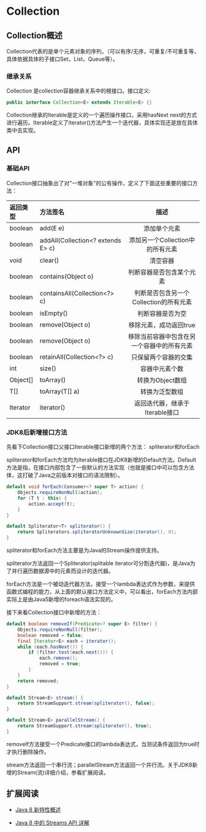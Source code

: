 # Collection

## Collection概述

Collection代表的是单个元素对象的序列，（可以有序/无序，可重复/不可重复等，具体依据具体的子接口Set，List，Queue等）。

### 继承关系

Collection 是collection容器继承关系中的根接口。接口定义:

```java
public interface Collection<E> extends Iterable<E> {}
```

Collection继承的Iterable是定义的一个遍历操作接口，采用hasNext next的方式进行遍历。Iterable定义了iterator()方法产生一个迭代器，具体实现还是放在具体类中去实现。

## API

### 基础API

Collection接口抽象出了对"一堆对象"的公有操作，定义了下面这些重要的接口方法：

|  返回类型   |             方法签名              |                    描述                    |
| :---------- | :-------------------------------- | :----------------------------------------: |
| boolean     | add(E e)                          |                添加单个元素                |
| boolean     | addAll(Collection<? extends E> c) |      添加另一个Collection中的所有元素      |
| void        | clear()                           |                  清空容器                  |
| boolean     | contains(Object o)                |          判断容器是否包含某个元素          |
| boolean     | containsAll(Collection<?> c)      |   判断是否包含另一个Collection的所有元素   |
| boolean     | isEmpty()                         |              判断容器是否为空              |
| boolean     | remove(Object o)                  |           移除元素，成功返回true           |
| boolean     | remove(Object o)                  | 移除当前容器中包含在另一个容器中的所有元素 |
| boolean     | retainAll(Collection<?> c)        |            只保留两个容器的交集            |
| int         | size()                            |               容器中元素个数               |
| Object[]    | toArray()                         |              转换为Object数组              |
| T[]         | toArray(T[] a)                    |               转换为泛型数组               |
| Iterator<E> | iterator()                        |       返回迭代器，继承于Iterable接口       |

### JDK8后新增接口方法

先看下Collection接口父接口Iterable接口新增的两个方法： spliterator和forEach

spliterator和forEach方法均为Iterable接口在JDK8新增的Default方法。Default方法是指，在接口内部包含了一些默认的方法实现（也就是接口中可以包含方法体，这打破了Java之前版本对接口的语法限制）。

```java
default void forEach(Consumer<? super T> action) {
    Objects.requireNonNull(action);
    for (T t : this) {
        action.accept(t);
    }
}

default Spliterator<T> spliterator() {
    return Spliterators.spliteratorUnknownSize(iterator(), 0);
}
```

spliterator和forEach方法主要是为Java的Stream操作提供支持。

spliterator方法返回一个Spliterator(splitable iterator可分割迭代器)，是Java为了并行遍历数据源中的元素而设计的迭代器。

forEach方法是一个被动迭代器方法，接受一个lambda表达式作为参数，来提供函数式编程的能力，从上面的默认接口方法定义中，可以看出，forEach方法内部实际上是由Java5新增的foreach语法实现的。

接下来看Collection接口中新增的方法：

```java
default boolean removeIf(Predicate<? super E> filter) {
    Objects.requireNonNull(filter);
    boolean removed = false;
    final Iterator<E> each = iterator();
    while (each.hasNext()) {
        if (filter.test(each.next())) {
            each.remove();
            removed = true;
        }
    }
    return removed;
}

default Stream<E> stream() {
    return StreamSupport.stream(spliterator(), false);
}

default Stream<E> parallelStream() {
    return StreamSupport.stream(spliterator(), true);
}
```

removeIf方法接受一个Predicate接口的lambda表达式，当测试条件返回为true时才执行删除操作。

stream方法返回一个串行流；parallelStream方法返回一个并行流。关于JDK8新增的Stream(流)详细介绍，参看扩展阅读。

## 扩展阅读

+ [Java 8 新特性概述](https://www.ibm.com/developerworks/cn/java/j-lo-jdk8newfeature/index.html)

+ [Java 8 中的 Streams API 详解](https://www.ibm.com/developerworks/cn/java/j-lo-java8streamapi/)

